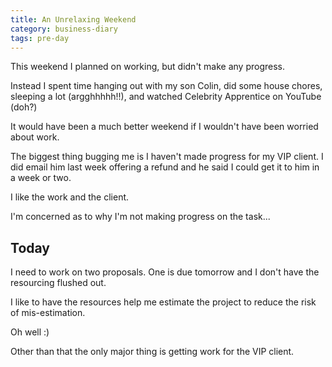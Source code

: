 ```yaml
---
title: An Unrelaxing Weekend
category: business-diary
tags: pre-day
---
```


This weekend I planned on working, but didn't make any progress.

Instead I spent time hanging out with my son Colin, did some house chores, sleeping a lot (argghhhhh!!), and watched Celebrity Apprentice on YouTube (doh?)

It would have been a much better weekend if I wouldn't have been worried about work.

The biggest thing bugging me is I haven't made progress for my VIP client. I did email him last week offering a refund and he said I could get it to him in a week or two.

I like the work and the client. 

I'm concerned as to why I'm not making progress on the task...

## Today

I need to work on two proposals. One is due tomorrow and I don't have the resourcing flushed out.

I like to have the resources help me estimate the project to reduce the risk of mis-estimation.

Oh well :)

Other than that the only major thing is getting work for the VIP client.

